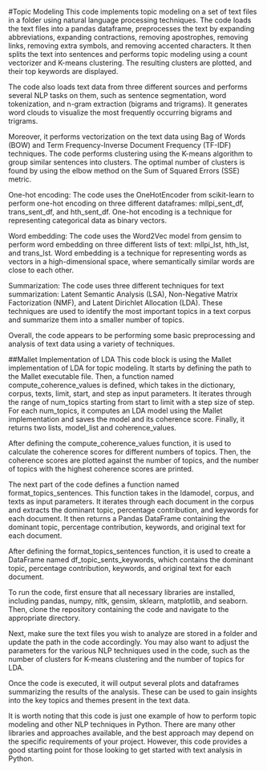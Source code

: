 #Topic Modeling
This code implements topic modeling on a set of text files in a folder using natural language processing techniques. The code loads the text files into a pandas dataframe, preprocesses the text by expanding abbreviations, expanding contractions, removing apostrophes, removing links, removing extra symbols, and removing accented characters. It then splits the text into sentences and performs topic modeling using a count vectorizer and K-means clustering. The resulting clusters are plotted, and their top keywords are displayed.

The code also loads text data from three different sources and performs several NLP tasks on them, such as sentence segmentation, word tokenization, and n-gram extraction (bigrams and trigrams). It generates word clouds to visualize the most frequently occurring bigrams and trigrams.

Moreover, it performs vectorization on the text data using Bag of Words (BOW) and Term Frequency-Inverse Document Frequency (TF-IDF) techniques. The code performs clustering using the K-means algorithm to group similar sentences into clusters. The optimal number of clusters is found by using the elbow method on the Sum of Squared Errors (SSE) metric.

One-hot encoding: The code uses the OneHotEncoder from scikit-learn to perform one-hot encoding on three different dataframes: mllpi_sent_df, trans_sent_df, and hth_sent_df. One-hot encoding is a technique for representing categorical data as binary vectors.

Word embedding: The code uses the Word2Vec model from gensim to perform word embedding on three different lists of text: mllpi_lst, hth_lst, and trans_lst. Word embedding is a technique for representing words as vectors in a high-dimensional space, where semantically similar words are close to each other.

Summarization: The code uses three different techniques for text summarization: Latent Semantic Analysis (LSA), Non-Negative Matrix Factorization (NMF), and Latent Dirichlet Allocation (LDA). These techniques are used to identify the most important topics in a text corpus and summarize them into a smaller number of topics.

Overall, the code appears to be performing some basic preprocessing and analysis of text data using a variety of techniques.

##Mallet Implementation of LDA
This code block is using the Mallet implementation of LDA for topic modeling. It starts by defining the path to the Mallet executable file. Then, a function named compute_coherence_values is defined, which takes in the dictionary, corpus, texts, limit, start, and step as input parameters. It iterates through the range of num_topics starting from start to limit with a step size of step. For each num_topics, it computes an LDA model using the Mallet implementation and saves the model and its coherence score. Finally, it returns two lists, model_list and coherence_values.

After defining the compute_coherence_values function, it is used to calculate the coherence scores for different numbers of topics. Then, the coherence scores are plotted against the number of topics, and the number of topics with the highest coherence scores are printed.

The next part of the code defines a function named format_topics_sentences. This function takes in the ldamodel, corpus, and texts as input parameters. It iterates through each document in the corpus and extracts the dominant topic, percentage contribution, and keywords for each document. It then returns a Pandas DataFrame containing the dominant topic, percentage contribution, keywords, and original text for each document.

After defining the format_topics_sentences function, it is used to create a DataFrame named df_topic_sents_keywords, which contains the dominant topic, percentage contribution, keywords, and original text for each document.

To run the code, first ensure that all necessary libraries are installed, including pandas, numpy, nltk, gensim, sklearn, matplotlib, and seaborn. Then, clone the repository containing the code and navigate to the appropriate directory.

Next, make sure the text files you wish to analyze are stored in a folder and update the path in the code accordingly. You may also want to adjust the parameters for the various NLP techniques used in the code, such as the number of clusters for K-means clustering and the number of topics for LDA.

Once the code is executed, it will output several plots and dataframes summarizing the results of the analysis. These can be used to gain insights into the key topics and themes present in the text data.

It is worth noting that this code is just one example of how to perform topic modeling and other NLP techniques in Python. There are many other libraries and approaches available, and the best approach may depend on the specific requirements of your project. However, this code provides a good starting point for those looking to get started with text analysis in Python.
